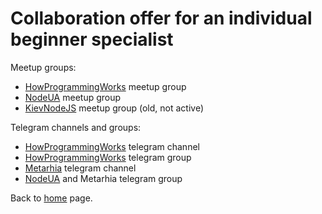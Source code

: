 # Сollaboration offer for an individual beginner specialist

Meetup groups:

- [HowProgrammingWorks](https://www.meetup.com/HowProgrammingWorks) meetup group
- [NodeUA](https://www.meetup.com/NodeUA) meetup group
- [KievNodeJS](https://www.meetup.com/KievNodeJS) meetup group (old, not active)

Telegram channels and groups:

- [HowProgrammingWorks](https://t.me/HowProgrammingWorks) telegram channel
- [HowProgrammingWorks](https://t.me/MetarhiaHPW) telegram group
- [Metarhia](https://t.me/metarhia) telegram channel
- [NodeUA](https://t.me/nodeua) and Metarhia telegram group

Back to [home](home.md) page.
